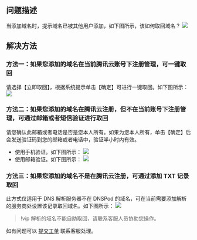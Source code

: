 ## 问题描述
当添加域名时，提示域名已被其他用户添加，如下图所示，该如何取回域名？
![](https://main.qcloudimg.com/raw/af370cf4e09a77ffb06fd3a225e9d081.png)
## 解决方法
### 方法一：如果您添加的域名在当前腾讯云账号下注册管理，可一键取回
请选择【立即取回】，根据系统提示单击【确定】可进行一键取回。如下图所示：
![](https://main.qcloudimg.com/raw/525587542bd14e43f30e525bd9c57317.png)

### 方法二：如果您添加的域名在腾讯云注册，但不在当前账号下注册管理，可通过邮箱或者短信验证进行取回
请您确认此邮箱或者电话是否是您本人所有。如果为您本人所有，单击【确定】后会发送验证码到您的邮箱或者电话中，验证半小时内有效。
- 使用手机验证。如下图所示：
![](https://main.qcloudimg.com/raw/1beedfa6c63d337740b8dcd0f02e4bcc.png)
- 使用邮箱验证。如下图所示：
![](https://main.qcloudimg.com/raw/cb9a880c55f9020f0516be289113dcd7.png)

### 方法三：如果您添加的域名不是在腾讯云注册，可通过添加 TXT 记录取回 
 此方式仅适用于 DNS 解析服务器不在 DNSPod 的域名，可在当前需要添加解析的服务商处设置该记录取回域名。如下图所示：
![](https://main.qcloudimg.com/raw/4e358e6572a61d8388fb8142be87fae2.png)
>!vip 解析的域名不能自助取回，请联系客服人员协助您操作。

如有问题可以 [提交工单](https://console.cloud.tencent.com/workorder/create?level1_id=16&level2_id=17&level1_name=%E5%85%B6%E5%AE%83%E6%9C%8D%E5%8A%A1&level2_name=%E5%9F%9F%E5%90%8D) 联系客服处理。

